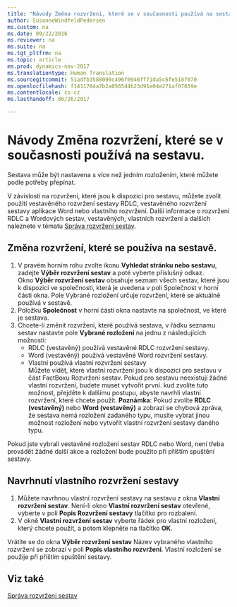 ```yaml
---
title: "Návody Změna rozvržení, které se v současnosti používá na sestavu."
author: SusanneWindfeldPedersen
ms.custom: na
ms.date: 09/22/2016
ms.reviewer: na
ms.suite: na
ms.tgt_pltfrm: na
ms.topic: article
ms.prod: dynamics-nav-2017
ms.translationtype: Human Translation
ms.sourcegitcommit: 51adfb3588099c496f0946ff71da5c6fe518f070
ms.openlocfilehash: f1411704a7b2a0565d4b23d91e04e271af07659e
ms.contentlocale: cs-cz
ms.lasthandoff: 06/26/2017

---
```


# <a name="how-to-change-which-layout-is-currently-used-on-a-report"></a>Návody Změna rozvržení, které se v současnosti používá na sestavu.
Sestava může být nastavena s více než jedním rozložením, které můžete podle potřeby přepínat.

V závislosti na rozvržení, které jsou k dispozici pro sestavu, můžete zvolit použití vestavěného rozvržení sestavy RDLC, vestavěného rozvržení sestavy aplikace Word nebo vlastního rozvržení. Další informace o rozvržení RDLC a Wordových sestav, vestavěných, vlastních rozvržení a dalších naleznete v tématu [Správa rozvržení sestav](ui-manage-report-layouts.md).

## <a name="to-change-the-layout-that-is-used-on-a-report"></a>Změna rozvržení, které se používa na sestavě.
1. V pravém horním rohu zvolte ikonu **Vyhledat stránku nebo sestavu**, zadejte **Výběr rozvržení sestav** a poté vyberte příslušný odkaz.  
Okno **Výběr rozvržení sestav** obsahuje seznam všech sestav, které jsou k dispozici ve společnosti, která je uvedena v poli Společnost v horní části okna. Pole Vybrané rozložení určuje rozvržení, které se aktuálně používá v sestavě.
2. Položku **Společnost** v horní části okna nastavte na společnost, ve které je sestava.
3. Chcete-li změnit rozvržení, které používá sestava, v řádku seznamu sestav nastavte pole **Vybrané rozložení** na jednu z následujících možností:
    -  RDLC (vestavěný) používá vestavěné RDLC rozvržení sestavy.
    - Word (vestavěný) používá vestavěné Word rozvržení sestavy.
    - Vlastní používá vlastní rozvržení sestavy  
    Můžete vídět, které vlastní rozvržení jsou k dispozici pro sestavu v část FactBoxu Rozvržení sestav. Pokud pro sestavu neexistují žádné vlastní rozvržení, budete muset vytvořit první. kud zvolíte tuto možnost, přejděte k dalšímu postupu, abyste navrhli vlastní rozvržení, které chcete použít.
**Poznámka**: Pokud zvolíte **RDLC (vestavěný)** nebo **Word (vestavěný)** a zobrazí se chybová zpráva, že sestava nemá rozložení zadaného typu, musíte vybrat jinou možnost rozložení nebo vytvořit vlastní rozvržení sestavy daného typu.

Pokud jste vybrali vestavěné rozložení sestav RDLC nebo Word, není třeba provádět žádné další akce a rozložení bude použito při příštím spuštění sestavy.

## <a name="to-specify-a-custom-layout-on-a-report"></a>Navrhnutí vlastního rozvržení sestavy
1. Můžete navrhnou vlastní rozvržení sestavy na sestavu z okna **Vlastní rozvržení sestav**. Není-li okno **Vlastní rozvržení sestav** otevřené, vyberte v poli **Popis Rozvržení sestavy** tlačítko pro rozbalení.
2. V okně **Vlastní rozvržení sestav** vyberte řádek pro vlastní rozložení, který chcete použít, a potom klepněte na tlačítko **OK**.

Vrátíte se do okna **Výběr rozvržení sestav** Název vybraného vlastního rozvržení se zobrazí v poli **Popis vlastního rozvržení**. Vlastní rozložení se použije při příštím spuštění sestavy.

## <a name="see-also"></a>Viz také
[Správa rozvržení sestav](ui-manage-report-layouts.md)

